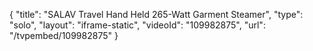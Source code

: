 {
    "title": "SALAV Travel Hand Held 265-Watt Garment Steamer",
    "type": "solo",
    "layout": "iframe-static",
    "videoId": "109982875",
    "url": "\/tvpembed\/109982875"
}
